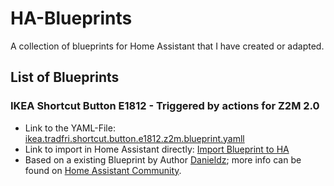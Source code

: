 # HA-Blueprints

A collection of blueprints for Home Assistant that I have created or adapted.

## List of Blueprints

### IKEA Shortcut Button E1812 - Triggered by actions for Z2M 2.0

- Link to the YAML-File: [ikea.tradfri.shortcut.button.e1812.z2m.blueprint.yamll](https://raw.githubusercontent.com/harrisonhjones/ha-blueprints/refs/heads/main/ikea.tradfri.shortcut.button.e1812.z2m.blueprint.yaml)  
- Link to import in Home Assistant directly: [Import Blueprint to HA](https://my.home-assistant.io/redirect/blueprint_import/?blueprint_url=https%3A//github.com/harrisonhjones/ha-blueprints/blob/main/ikea.tradfri.shortcut.button.e1812.z2m.blueprint.yaml)
- Based on a existing Blueprint by Author [Danieldz](https://community.home-assistant.io/u/Danieldz/); more info can be found on [Home Assistant Community](https://community.home-assistant.io/t/z2m-ikea-tradfri-shortcut-button-e1812-universal-actions/522409).
